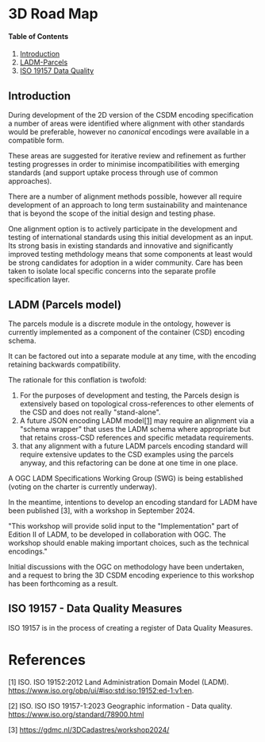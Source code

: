 # 3D Road Map

<!--
:Author:    Rob Atkinson
:Email:     <rob.atkinson@surroundaustralia.com>
:Date:      5 December 2023
:Updated:   
:Revision:  0.1

:History: 
:Ver 0.1: Initial draft of document

-->

#### Table of Contents

1. [Introduction](#introduction)
2. [LADM-Parcels](#parcels)
3. [ISO 19157 Data Quality](#dqm)

<a id="introduction"/>

## Introduction

During development of the 2D version of the CSDM encoding specification a number of areas were identified where alignment with other standards would be preferable, however no *canonical* encodings were available in a compatible form.

These areas are suggested for iterative review and refinement as further testing progresses in order to minimise incompatibilities with emerging standards (and support uptake process through use of common approaches).

There are a number of alignment methods possible, however all require development of an approach to long term sustainability and maintenance that is beyond the scope of the initial design and testing phase.

One alignment option is to actively participate in the development and testing of international standards using this initial development as an input. Its strong basis in existing standards and innovative and significantly improved testing methdology means that some components at least would be strong candidates for adoption in a wider community. Care has been taken to isolate local specific concerns into the separate profile specification layer.

<a id="parcels"/>

## LADM (Parcels model)

The parcels module is a discrete module in the ontology, however is currently implemented as a component of the container (CSD) encoding schema.

It can be factored out into a separate module at any time, with the encoding retaining backwards compatibility.

The rationale for this conflation is twofold:

1. For the purposes of development and testing, the Parcels design is extensively based on topological cross-references to other elements of the CSD and does not really "stand-alone".
2. A future JSON encoding LADM model[[1]](#1) may require an alignment via a "schema wrapper" that uses the LADM schema where appropriate but that retains cross-CSD references and specific metadata requirements.
3. that any alignment with a future LADM parcels encoding standard will require extensive updates to the CSD examples using the parcels anyway, and this refactoring can be done at one time in one place. 

A OGC LADM Specifications Working Group (SWG) is being established (voting on the charter is currently underway).
 
In the meantime, intentions to develop an encoding standard for LADM have been published [3], with a workshop in September 2024.
 
"This workshop will provide solid input to the "Implementation" part of Edition II of LADM, to be developed in collaboration with OGC. The workshop should enable making important choices, such as the technical encodings."
 
Initial discussions with the OGC on methodology have been undertaken, and a request to bring the 3D CSDM encoding experience to this workshop has been forthcoming as a result.



<a id="dqm"/>

## ISO 19157 - Data Quality Measures

ISO 19157 is in the process of creating a register of Data Quality Measures.


# References
<a id="1">[1]</a> 
ISO. ISO 19152:2012 Land Administration Domain Model (LADM). https://www.iso.org/obp/ui/#iso:std:iso:19152:ed-1:v1:en.

<a id="2">[2]</a> 
ISO. ISO ISO 19157-1:2023 Geographic information - Data quality. https://www.iso.org/standard/78900.html

<a id="3">[3]</a> 
https://gdmc.nl/3DCadastres/workshop2024/ 
